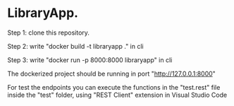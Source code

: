 # LibraryApp.

Step 1: clone this repository.

Step 2: write "docker build -t libraryapp ." in cli

Step 3: write "docker run -p 8000:8000 libraryapp" in cli

The dockerized project should be running in port "http://127.0.0.1:8000"

For test the endpoints you can execute the functions in the "test.rest" file inside the "test" folder, using "REST Client" extension in Visual Studio Code
